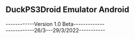 ## DuckPS3Droid Emulator Android

------------Version 1.0 Beta-------------\
------------26/3---29/3/2022-----------

